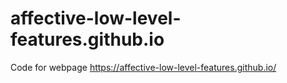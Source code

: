 # affective-low-level-features.github.io

Code for webpage https://affective-low-level-features.github.io/
